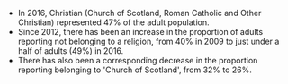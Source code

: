* In 2016, Christian (Church of Scotland, Roman Catholic and Other Christian) represented 47% of the adult population.
* Since 2012, there has been an increase in the proportion of adults reporting not belonging to a religion, from 40% in 2009 to just under a half of adults (49%) in 2016. 
* There has also been a corresponding decrease in the proportion reporting belonging to 'Church of Scotland', from 32% to 26%.

